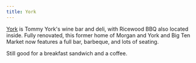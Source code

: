 ```yaml
---
title: York
---
```

[York](https://www.yorka2.com/) is Tommy York's wine bar and deli, with
Ricewood BBQ also located inside. Fully renovated,
this former home of Morgan and York and Big Ten
Market now features a full bar, barbeque, and lots
of seating.

Still good for a breakfast sandwich and a coffee.
